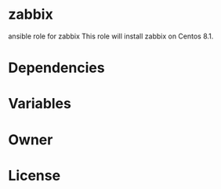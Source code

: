 # zabbix
ansible role for zabbix
This role will install zabbix on Centos 8.1.

# Dependencies


# Variables

# Owner

# License
